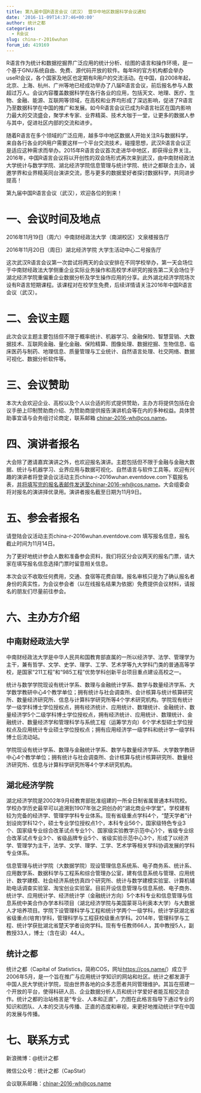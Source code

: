 ```yaml
---
title: 第九届中国R语言会议（武汉） 暨华中地区数据科学会议通知
date: '2016-11-09T14:37:46+00:00'
author: 统计之都
categories:
  - R会议
slug: china-r-2016wuhan
forum_id: 419169
---
```


R语言作为统计和数据挖掘界广泛应用的统计分析、绘图的语言和操作环境，是一个基于GNU系统自由、免费、源代码开放的软件。每年R的官方机构都会举办useR!会议，各个国家及地区也定期有R用户的交流活动。在中国，自2008年起，北京、上海、杭州、广州等地已经成功举办了八届R语言会议，前后报名参与人数超过万人。会议内容覆盖数据科学在各行各业的应用，包括天文、地理、医疗、生物、金融、能源、互联网等领域，在高校和业界均形成了深远影响，促进了R语言乃至数据科学在中国的推广和发展。如今R语言会议已成为R语言社区在国内影响力最大的交流盛会，聚学术专家、业界精英、技术大咖于一堂，让更多的数据人参与其中，促进社区内部的交流和进步。
<!--more-->

随着R语言在多个领域的广泛应用，越多华中地区数据人开始关注R与数据科学，来自各行各业的R用户需要这样一个平台交流技术，碰撞思想，武汉R语言会议正是适应这种需求而举办。2015年R语言会议首次走进华中地区，即获得业界关注。2016年，中国R语言会议将以开创性的双会场形式再次来到武汉，由中南财经政法大学统计与数学学院、湖北经济学院信息管理与统计学院、统计之都联合主办，诚邀学界和业界精英同台演讲交流，愿与更多的数据爱好者探讨数据科学，共同进步提高！

第九届中国R语言会议（武汉），欢迎各位的到来！

# 一、会议时间及地点

2016年11月19日（周六）中南财经政法大学（南湖校区）文泉楼报告厅

2016年11月20日（周日）湖北经济学院 大学生活动中心二号报告厅

这次武汉R语言会议第一次尝试将两天的会议安排在不同学校举办，第一天会场位于中南财经政法大学侧重企业实际业务操作和高校学术研究的报告第二天会场位于湖北经济学院重偏重企业数据分析及学生操作应用的分享。此外湖北经济学院场次设有R语言短期课程。该课程对在校学生免费，后续详情请关注2016年中国R语言会议（武汉）。

# 二、会议主题

此次会议主题主要包括但不限于概率统计、机器学习、金融保险、智慧营销、大数据技术、互联网金融、量化金融、保险精算、图像处理、数据挖掘、生物信息、临床医药与制药、地理信息、质量管理与工业统计、自然语言处理、社交网络、数据可视化、数据分析软件等。

# 三、会议赞助

本次大会欢迎企业、高校以及个人以合适的形式提供赞助，主办方将提供包括在会议手册上印制赞助商介绍、为赞助商提供报告演讲机会等在内的多种权益。具体赞助事宜请与会务组讨论商定，联系邮箱 chinar-2016-wh@cos.name。

# 四、演讲者报名

大会除了邀请嘉宾演讲之外，也欢迎报名演讲。主题包括但不限于金融与金融大数据、统计与机器学习、业界应用与数据可视化、自然语言与软件工具等。欢迎有兴趣的演讲者将登录会议活动主页china-r-2016wuhan.eventdove.com下载报名表，并将填写完的报名表邮件发送至chinar-2016-wh@cos.name。大会组委会将对报名的演讲择优录用。演讲者报名截至日期为11月9日。

# 五、参会者报名

请登陆会议活动主页china-r-2016wuhan.eventdove.com 填写报名信息，报名截止时间为11月14日。

为了更好地统计参会人数和准备参会资料，我们将区分会议两天的报名门票，请大家在填写报名信息选择门票时留意相关信息。

本次会议不收取任何费用，交通、食宿等花费自理。报名审核只是为了确认报名者身份的真实性，为会议参会者（以在线报名结果为依据）免费提供会议材料，请报名的朋友们尽量前往参会。

# 六、主办方介绍

## 中南财经政法大学

中南财经政法大学是中华人民共和国教育部直属的一所以经济学、法学、管理学为主干，兼有哲学、文学、史学、理学、工学、艺术学等九大学科门类的普通高等学校，是国家“211工程”和“985工程”优势学科创新平台项目重点建设高校之一。

统计与数学学院现设有统计学系、数理与金融统计学系、数学与数量经济学系、大学数学教研中心4个教学单位；拥有统计与社会调查所、会计核算与统计核算研究所、数量经济研究所、信息与计算科学研究所等4个学术研究机构。学院现有统计学一级学科博士学位授权点，拥有经济统计、应用统计、数理统计、金融统计、数量经济学5个二级学科博士学位授权点，拥有经济统计、应用统计、数理统计、金融统计、数量经济学和管理科学与系统工程（运筹学方向）6个学术型硕士学位授权点及应用统计专业硕士学位授权点；拥有应用经济学一级学科和统计学一级学科博士后流动站。

学院现设有统计学系、数理与金融统计学系、数学与数量经济学系、大学数学教研中心4个教学单位；拥有统计与社会调查所、会计核算与统计核算研究所、数量经济研究所、信息与计算科学研究所等4个学术研究机构。

## 湖北经济学院

湖北经济学院是2002年9月经教育部批准组建的一所全日制省属普通本科院校。学校办学历史最早可以追溯到1907年张之洞创办的“湖北商业中学堂”。学校建有较为完备的经济学、管理学学科专业体系。现有省级重点学科4个，“楚天学者”计划设岗学科12个，硕士专业学位授权点1个，本科专业56个，国家级特色专业3个、国家级专业综合改革试点专业1个、国家级实验教学示范中心1个，省级专业综合改革试点专业3个、省级品牌专业5个、省级实验示范中心3个，形成了以经济学、管理学为主干，法学、文学、理学、工学、艺术学等相关学科协调发展的学科专业体系。

信息管理与统计学院（大数据学院）现设管理信息系统系、电子商务系、统计系、应用数学系、数据科学与工程系和综合管理办公室，建有信息系统与管理、应用统计、数学建模、社会经济系统仿真四个研究所、统计与数学建模实验室、计算机辅助电话调查实验室、淘宝创业实验室。目前开设信息管理与信息系统、电子商务、统计学、应用统计学、经济统计学（金融统计方向）5个本科专业和信息管理与信息系统中美合作办学本科项目（湖北经济学院与美国蒙哥马利奥本大学）与大数据人才培养项目。学院下设管理科学与工程和统计学两个一级学科，统计学获湖北省省级重点(培育)学科，管理科学与工程获校级重点学科。2014年，管理科学与工程、统计学获批湖北省楚天学者设岗学科。现有专任教师66人，其中教授5人，副教授33人，博士（含在读）44人。

## 统计之都

统计之都（Capital of Statistics，简称COS，网址<https://cos.name/>）成立于2006年5月，是一个旨在推广与应用统计学知识的网站和社区。统计之都发源于中国人民大学统计学院，现由世界各地的众多志愿者共同管理维护。其旨在搭建一个开放的平台，使得科研人员、企业数据分析人员和统计学爱好者能互相交流合作。统计之都的治站格言是“专业、人本和正直”，力图在此格言指导下通过专业的知识和团队、人本的交流与传播、正直的态度和审视，来更好地推动统计学在中国的发展与传播。

# 七、联系方式

新浪微博：@统计之都

微信公众号：统计之都（CapStat）

会议联系邮箱：chinar-2016-wh@cos.name
